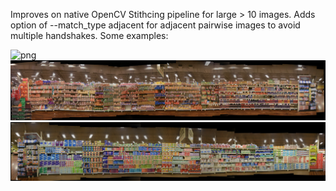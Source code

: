 Improves on native OpenCV Stithcing pipeline for large > 10 images. Adds option of --match_type adjacent for adjacent pairwise images to avoid multiple handshakes. Some examples:

![png](imgs/img1.png)
![png](imgs/img2.png)
![png](imgs/img3.png)

